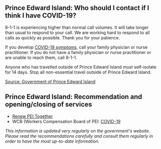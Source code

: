 ## Prince Edward Island: Who should I contact if I think I have COVID-19?

8-1-1 is experiencing higher than normal call volumes. It will take longer than usual to respond to your call. We are working hard to respond to all calls as quickly as possible. Thank you for your patience.

If you develop [COVID-19 symptoms](https://www.princeedwardisland.ca/en/information/health-and-wellness/about-covid-19-coronavirus), call your family physician or nurse practitioner. If you do not have a family physician or nurse practitioner or are unable to reach them, call 8-1-1.

Anyone who has travelled outside of Prince Edward Island must self-isolate for 14 days. Stop all non-essential travel outside of Prince Edward Island.

[Source: Government of Prince Edward Island](https://www.princeedwardisland.ca/en/information/health-and-wellness/covid-19-when-should-i-call-811)

## Prince Edward Island: Recommendation and opening/closing of services

- [Renew PEI Together](https://www.princeedwardisland.ca/en/topic/renew-pei-together)
- WCB (Workers Compensation Board of PEI: [COVID-19](http://www.wcb.pe.ca/Home/Covid19)

_This information is updated very regularly on the government's website. Please read the recommendations carefully and consult them regularly in order to have the most up-to-date information._
